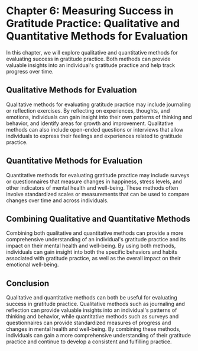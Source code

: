 Chapter 6: Measuring Success in Gratitude Practice: Qualitative and Quantitative Methods for Evaluation
=======================================================================================================

In this chapter, we will explore qualitative and quantitative methods for evaluating success in gratitude practice. Both methods can provide valuable insights into an individual's gratitude practice and help track progress over time.

Qualitative Methods for Evaluation
----------------------------------

Qualitative methods for evaluating gratitude practice may include journaling or reflection exercises. By reflecting on experiences, thoughts, and emotions, individuals can gain insight into their own patterns of thinking and behavior, and identify areas for growth and improvement. Qualitative methods can also include open-ended questions or interviews that allow individuals to express their feelings and experiences related to gratitude practice.

Quantitative Methods for Evaluation
-----------------------------------

Quantitative methods for evaluating gratitude practice may include surveys or questionnaires that measure changes in happiness, stress levels, and other indicators of mental health and well-being. These methods often involve standardized scales or measurements that can be used to compare changes over time and across individuals.

Combining Qualitative and Quantitative Methods
----------------------------------------------

Combining both qualitative and quantitative methods can provide a more comprehensive understanding of an individual's gratitude practice and its impact on their mental health and well-being. By using both methods, individuals can gain insight into both the specific behaviors and habits associated with gratitude practice, as well as the overall impact on their emotional well-being.

Conclusion
----------

Qualitative and quantitative methods can both be useful for evaluating success in gratitude practice. Qualitative methods such as journaling and reflection can provide valuable insights into an individual's patterns of thinking and behavior, while quantitative methods such as surveys and questionnaires can provide standardized measures of progress and changes in mental health and well-being. By combining these methods, individuals can gain a more comprehensive understanding of their gratitude practice and continue to develop a consistent and fulfilling practice.
